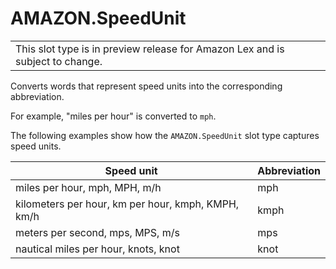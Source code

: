 # AMAZON\.SpeedUnit<a name="built-in-slot-speed"></a>


|  | 
| --- |
| This slot type is in preview release for Amazon Lex and is subject to change\. | 

Converts words that represent speed units into the corresponding abbreviation\.

For example, "miles per hour" is converted to `mph`\.

The following examples show how the `AMAZON.SpeedUnit` slot type captures speed units\.


| Speed unit | Abbreviation | 
| --- | --- | 
|  miles per hour, mph, MPH, m/h  | mph | 
|  kilometers per hour, km per hour, kmph, KMPH, km/h  | kmph | 
|  meters per second, mps, MPS, m/s  | mps | 
| nautical miles per hour, knots, knot | knot | 